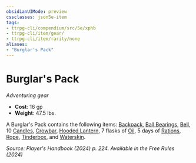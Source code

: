 ```yaml
---
obsidianUIMode: preview
cssclasses: json5e-item
tags:
- ttrpg-cli/compendium/src/5e/xphb
- ttrpg-cli/item/gear/
- ttrpg-cli/item/rarity/none
aliases: 
- "Burglar's Pack"
---
```

# Burglar's Pack
*Adventuring gear*  


- **Cost**: 16 gp
- **Weight**: 47.5 lbs.

A Burglar's Pack contains the following items: [Backpack](Mechanics/items/backpack-xphb.md), [Ball Bearings](Mechanics/items/ball-bearings-xphb.md), [Bell](Mechanics/items/bell-xphb.md), 10 [Candles](Mechanics/items/candle-xphb.md), [Crowbar](Mechanics/items/crowbar-xphb.md), [Hooded Lantern](Mechanics/items/hooded-lantern-xphb.md), 7 flasks of [Oil](Mechanics/items/oil-xphb.md), 5 days of [Rations](Mechanics/items/rations-xphb.md), [Rope](Mechanics/items/rope-xphb.md), [Tinderbox](Mechanics/items/tinderbox-xphb.md), and [Waterskin](Mechanics/items/waterskin-xphb.md).

*Source: Player's Handbook (2024) p. 224. Available in the Free Rules (2024)*